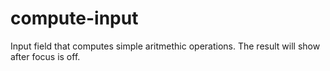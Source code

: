 # compute-input
Input field that computes simple aritmethic operations. The result will show after focus is off.
